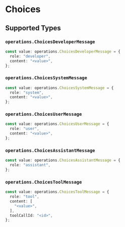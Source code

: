 # Choices


## Supported Types

### `operations.ChoicesDeveloperMessage`

```typescript
const value: operations.ChoicesDeveloperMessage = {
  role: "developer",
  content: "<value>",
};
```

### `operations.ChoicesSystemMessage`

```typescript
const value: operations.ChoicesSystemMessage = {
  role: "system",
  content: "<value>",
};
```

### `operations.ChoicesUserMessage`

```typescript
const value: operations.ChoicesUserMessage = {
  role: "user",
  content: "<value>",
};
```

### `operations.ChoicesAssistantMessage`

```typescript
const value: operations.ChoicesAssistantMessage = {
  role: "assistant",
};
```

### `operations.ChoicesToolMessage`

```typescript
const value: operations.ChoicesToolMessage = {
  role: "tool",
  content: [
    "<value>",
  ],
  toolCallId: "<id>",
};
```

